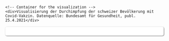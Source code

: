 <html>
  <head>
    <title>Vega-Lite Bar Chart</title>
    <meta charset="utf-8" />
    <script src="https://d3js.org/d3.v5.min.js"></script>
    <script src="https://cdn.jsdelivr.net/npm/vega@5.10.1"></script>
    <script src="https://cdn.jsdelivr.net/npm/vega-lite@4.10.4"></script>
    <script src="https://cdn.jsdelivr.net/npm/vega-embed@6.5.2"></script>
  <style>
 /* FONTS */
 @import url("https://fonts.googleapis.com/css?family=Open+Sans+Condensed:300,700");
</style>
  </head>
  <body>
    
    <!-- Container for the visualization -->
    <div>Visualisierung der Durchimpfung der schweizer Bevölkerung mit Covid-Vakzin. Datenquelle: Bundesamt für Gesundheit, publ. 25.4.2021</div> 
<div id="vis" style="padding:1em;margin-top:1em;border-radius:5px;background-color:#fff;box-shadow:1px 1px 3px #666;"></div>

<script>
   // Assign the specification to a local variable vlSpec.
   var vlSpec = {
  
  "data": {
    "url": "https://pnwscm60.github.io/data/impfstatus.json"
  },
  "width": 500, "height": 50,
  "resolve": {"scale": {"color": "independent"}},
  "layer": [
     {"mark": "bar",
      "encoding": {
        "x": {"aggregate": "sum", "field": "Prozent", "type": "quantitative", "stack": "zero"},
        "y": {"field": "Impfstatus", "type": "nominal"},
        "color": {"field": "Status", "type": "nominal"}}
     },
     {"mark": {"type": "text", "dx": -15, "dy": 3},
      "encoding": {
        "x": {"field": "Prozent", "type": "quantitative", "stack": "zero"},
        "y": {"field": "Impfstatus", "type": "nominal"},
        "color": {"field": "Status", "type": "nominal", "scale": {"range": ["white"]}, "legend": null},
        "text": { "field": "Prozent", "type": "quantitative", "format": ".1f"}}
    }
  ]
}
// Embed the visualization in the container with id `vis`
vegaEmbed('#vis', vlSpec);
 // color old #85C5A6
</script>
